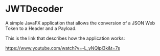 # JWTDecoder
 A simple JavaFX application that allows the conversion of a JSON Web Token to a Header and a Payload.
 
 This is the link that describes how the application works:
 
 https://www.youtube.com/watch?v=-L_yNQIpl3k&t=7s
